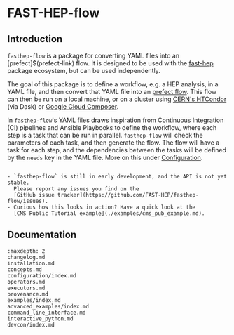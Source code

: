 # FAST-HEP-flow

## Introduction

`fasthep-flow` is a package for converting YAML files into an
[prefect]$(prefect-link) flow. It is designed to be used with the
[fast-hep](https://fast-hep.github.io/) package ecosystem, but can be used
independently.

The goal of this package is to define a workflow, e.g. a HEP analysis, in a YAML
file, and then convert that YAML file into an
[prefect flow](https://docs.prefect.io/latest/concepts/flows/). This flow can
then be run on a local machine, or on a cluster using
[CERN's HTCondor](https://batchdocs.web.cern.ch/local/submit.html) (via Dask) or
[Google Cloud Composer](https://cloud.google.com/composer).

In `fasthep-flow`'s YAML files draws inspiration from Continuous Integration
(CI) pipelines and Ansible Playbooks to define the workflow, where each step is
a task that can be run in parallel. `fasthep-flow` will check the parameters of
each task, and then generate the flow. The flow will have a task for each step,
and the dependencies between the tasks will be defined by the `needs` key in the
YAML file. More on this under [Configuration](./configuration/index.md).

```{tip}

- `fasthep-flow` is still in early development, and the API is not yet stable.
  Please report any issues you find on the
  [GitHub issue tracker](https://github.com/FAST-HEP/fasthep-flow/issues).
- Curious how this looks in action? Have a quick look at the
  [CMS Public Tutorial example](./examples/cms_pub_example.md).

```

## Documentation

```{toctree}
:maxdepth: 2
changelog.md
installation.md
concepts.md
configuration/index.md
operators.md
executors.md
provenance.md
examples/index.md
advanced_examples/index.md
command_line_interface.md
interactive_python.md
devcon/index.md
```
